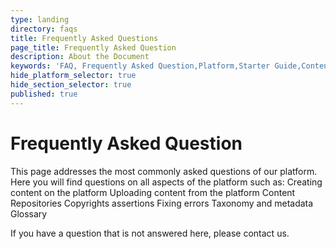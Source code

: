 ```yaml
---
type: landing
directory: faqs
title: Frequently Asked Questions
page_title: Frequently Asked Question
description: About the Document
keywords: 'FAQ, Frequently Asked Question,Platform,Starter Guide,Content '
hide_platform_selector: true
hide_section_selector: true
published: true
---
```


# Frequently Asked Question

This page addresses the most commonly asked questions of our platform. Here you will find questions on all aspects of the platform such as: 
Creating content on the platform
Uploading content from the platform
Content Repositories
Copyrights assertions
Fixing errors
Taxonomy and metadata
Glossary

If you have a question that is not answered here, please contact us.

